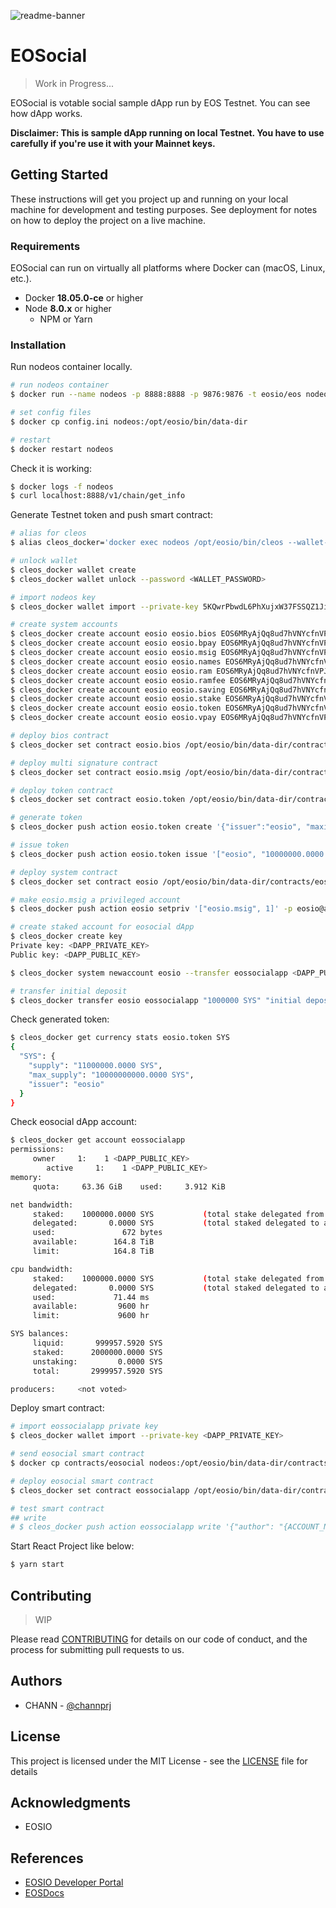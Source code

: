 ![readme-banner](https://user-images.githubusercontent.com/1831308/43113852-1bcf3c50-8f37-11e8-8e8d-d38d064ddbe9.png)

# EOSocial
> Work in Progress...

EOSocial is votable social sample dApp run by EOS Testnet. You can see how dApp works.

**Disclaimer: This is sample dApp running on local Testnet. You have to use carefully if you're use it with your Mainnet keys.**

## Getting Started
These instructions will get you project up and running on your local machine for development and testing purposes. See deployment for notes on how to deploy the project on a live machine.

### Requirements
EOSocial can run on virtually all platforms where Docker can (macOS, Linux, etc.).

- Docker **18.05.0-ce** or higher
- Node **8.0.x** or higher
  - NPM or Yarn

### Installation
Run nodeos container locally.

```bash
# run nodeos container
$ docker run --name nodeos -p 8888:8888 -p 9876:9876 -t eosio/eos nodeosd.sh -e --http-alias=nodeos:8888 --http-alias=127.0.0.1:8888 --http-alias=localhost:8888

# set config files
$ docker cp config.ini nodeos:/opt/eosio/bin/data-dir

# restart
$ docker restart nodeos
```

Check it is working:

```bash
$ docker logs -f nodeos
$ curl localhost:8888/v1/chain/get_info
```

Generate Testnet token and push smart contract:

```bash
# alias for cleos
$ alias cleos_docker='docker exec nodeos /opt/eosio/bin/cleos --wallet-url http://localhost:8888'

# unlock wallet
$ cleos_docker wallet create
$ cleos_docker wallet unlock --password <WALLET_PASSWORD>

# import nodeos key
$ cleos_docker wallet import --private-key 5KQwrPbwdL6PhXujxW37FSSQZ1JiwsST4cqQzDeyXtP79zkvFD3

# create system accounts
$ cleos_docker create account eosio eosio.bios EOS6MRyAjQq8ud7hVNYcfnVPJqcVpscN5So8BhtHuGYqET5GDW5CV
$ cleos_docker create account eosio eosio.bpay EOS6MRyAjQq8ud7hVNYcfnVPJqcVpscN5So8BhtHuGYqET5GDW5CV
$ cleos_docker create account eosio eosio.msig EOS6MRyAjQq8ud7hVNYcfnVPJqcVpscN5So8BhtHuGYqET5GDW5CV
$ cleos_docker create account eosio eosio.names EOS6MRyAjQq8ud7hVNYcfnVPJqcVpscN5So8BhtHuGYqET5GDW5CV
$ cleos_docker create account eosio eosio.ram EOS6MRyAjQq8ud7hVNYcfnVPJqcVpscN5So8BhtHuGYqET5GDW5CV
$ cleos_docker create account eosio eosio.ramfee EOS6MRyAjQq8ud7hVNYcfnVPJqcVpscN5So8BhtHuGYqET5GDW5CV
$ cleos_docker create account eosio eosio.saving EOS6MRyAjQq8ud7hVNYcfnVPJqcVpscN5So8BhtHuGYqET5GDW5CV
$ cleos_docker create account eosio eosio.stake EOS6MRyAjQq8ud7hVNYcfnVPJqcVpscN5So8BhtHuGYqET5GDW5CV
$ cleos_docker create account eosio eosio.token EOS6MRyAjQq8ud7hVNYcfnVPJqcVpscN5So8BhtHuGYqET5GDW5CV
$ cleos_docker create account eosio eosio.vpay EOS6MRyAjQq8ud7hVNYcfnVPJqcVpscN5So8BhtHuGYqET5GDW5CV

# deploy bios contract
$ cleos_docker set contract eosio.bios /opt/eosio/bin/data-dir/contracts/eosio.bios -p eosio.bios

# deploy multi signature contract
$ cleos_docker set contract eosio.msig /opt/eosio/bin/data-dir/contracts/eosio.msig -p eosio.msig

# deploy token contract
$ cleos_docker set contract eosio.token /opt/eosio/bin/data-dir/contracts/eosio.token -p eosio.token

# generate token
$ cleos_docker push action eosio.token create '{"issuer":"eosio", "maximum_supply":"10000000000.0000 SYS", "can_freeze":0, "can_recall":0, "can_whitelist":0}' -p eosio.token

# issue token
$ cleos_docker push action eosio.token issue '["eosio", "10000000.0000 SYS", "first issue"]' -p eosio

# deploy system contract
$ cleos_docker set contract eosio /opt/eosio/bin/data-dir/contracts/eosio.system

# make eosio.msig a privileged account
$ cleos_docker push action eosio setpriv '["eosio.msig", 1]' -p eosio@active

# create staked account for eosocial dApp
$ cleos_docker create key
Private key: <DAPP_PRIVATE_KEY>
Public key: <DAPP_PUBLIC_KEY>

$ cleos_docker system newaccount eosio --transfer eossocialapp <DAPP_PUBLIC_KEY> --stake-net "1000000 SYS" --stake-cpu "1000000 SYS" --buy-ram "100000 SYS"

# transfer initial deposit
$ cleos_docker transfer eosio eossocialapp "1000000 SYS" "initial deposit"
```

Check generated token:

```bash
$ cleos_docker get currency stats eosio.token SYS
{
  "SYS": {
    "supply": "11000000.0000 SYS",
    "max_supply": "10000000000.0000 SYS",
    "issuer": "eosio"
  }
}
```

Check eosocial dApp account:

```bash
$ cleos_docker get account eossocialapp
permissions:
     owner     1:    1 <DAPP_PUBLIC_KEY>
        active     1:    1 <DAPP_PUBLIC_KEY>
memory:
     quota:     63.36 GiB    used:     3.912 KiB

net bandwidth:
     staked:    1000000.0000 SYS           (total stake delegated from account to self)
     delegated:       0.0000 SYS           (total staked delegated to account from others)
     used:               672 bytes
     available:        164.8 TiB
     limit:            164.8 TiB

cpu bandwidth:
     staked:    1000000.0000 SYS           (total stake delegated from account to self)
     delegated:       0.0000 SYS           (total staked delegated to account from others)
     used:             71.44 ms
     available:         9600 hr
     limit:             9600 hr

SYS balances:
     liquid:       999957.5920 SYS
     staked:      2000000.0000 SYS
     unstaking:         0.0000 SYS
     total:       2999957.5920 SYS

producers:     <not voted>
```

Deploy smart contract:

```bash
# import eossocialapp private key
$ cleos_docker wallet import --private-key <DAPP_PRIVATE_KEY>

# send eosocial smart contract
$ docker cp contracts/eosocial nodeos:/opt/eosio/bin/data-dir/contracts/

# deploy eosocial smart contract
$ cleos_docker set contract eossocialapp /opt/eosio/bin/data-dir/contracts/eosocial

# test smart contract
## write
# $ cleos_docker push action eossocialapp write '{"author": "{ACCOUNT_NAME}", "content": "first post"}' -p {ACCOUNT_NAME}
```

Start React Project like below:

```bash
$ yarn start
```

## Contributing
> WIP

Please read [CONTRIBUTING](#WIP) for details on our code of conduct, and the process for submitting pull requests to us.

## Authors
- CHANN - [@channprj](https://github.com/channprj)

## License
This project is licensed under the MIT License - see the [LICENSE](LICENSE.md) file for details

## Acknowledgments
- EOSIO

## References
- [EOSIO Developer Portal](https://developers.eos.io/)
- [EOSDocs](https://www.eosdocs.io/)
